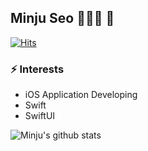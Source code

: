 ## Minju Seo 👩🏻‍💻 👋

[![Hits](https://hits.seeyoufarm.com/api/count/incr/badge.svg?url=https%3A%2F%2Fgithub.com%2FSEOMINJUUU)](https://hits.seeyoufarm.com)

### ⚡  Interests 
- iOS Application Developing
- Swift
- SwiftUI

![Minju's github stats](https://github-readme-stats.vercel.app/api?username=SEOMINJUUU&show_icons=true) 



<!--
**SEOMINJUUU/SEOMINJUUU** is a ✨ _special_ ✨ repository because its `README.md` (this file) appears on your GitHub profile.

Here are some ideas to get you started:

- 🔭 I’m currently working on ...
- 🌱 I’m currently learning ...
- 👯 I’m looking to collaborate on ...
- 🤔 I’m looking for help with ...
- 💬 Ask me about ...
- 📫 How to reach me: ...
- 😄 Pronouns: ...
- ⚡ Fun fact: ...
-->
